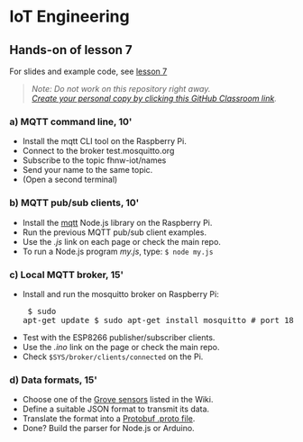 # IoT Engineering
## Hands-on of lesson 7
For slides and example code, see [lesson 7](../../../fhnw-iot/blob/master/07/README.md)

> *Note: Do not work on this repository right away.*<br/>
> *[Create your personal copy by clicking this GitHub Classroom link](https://classroom.github.com/a/q4O3g_oQ).*

### a) MQTT command line, 10'
* Install the mqtt CLI tool on the Raspberry Pi.
* Connect to the broker test.mosquitto.org
* Subscribe to the topic fhnw-iot/names
* Send your name to the same topic.
* (Open a second terminal)

### b) MQTT pub/sub clients, 10'
* Install the [mqtt](https://github.com/mqttjs/MQTT.js) Node.js library on the Raspberry Pi.
* Run the previous MQTT pub/sub client examples.
* Use the _.js_ link on each page or check the main repo.
* To run a Node.js program _my.js_, type: ```$ node my.js```

### c) Local MQTT broker, 15'
* Install and run the mosquitto broker on Raspberry Pi:<pre>
    $ sudo apt-get update
    $ sudo apt-get install mosquitto # port 1883</pre>
* Test with the ESP8266 publisher/subscriber clients.
* Use the _.ino_ link on the page or check the main repo.
* Check ```$SYS/broker/clients/connected``` on the Pi.

### d) Data formats, 15'
* Choose one of the [Grove sensors](https://github.com/tamberg/fhnw-iot/wiki/Grove-Sensors) listed in the Wiki.
* Define a suitable JSON format to transmit its data.
* Translate the format into a [Protobuf .proto file](https://developers.google.com/protocol-buffers/docs/proto).
* Done? Build the parser for Node.js or Arduino.
